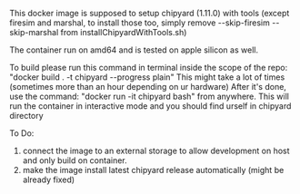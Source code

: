 This docker image is supposed to setup chipyard (1.11.0) with tools (except firesim and marshal, to install those too, simply remove --skip-firesim --skip-marshal from installChipyardWithTools.sh)

The container run on amd64 and is tested on apple silicon as well.

To build please run this command in terminal inside the scope of the repo: "docker build . -t chipyard --progress plain" This might take a lot of times (sometimes more than an hour depending on ur hardware)
After it's done, use the command: "docker run -it chipyard bash" from anywhere. This will run the container in interactive mode and you should find urself in chipyard directory

To Do:
1. connect the image to an external storage to allow development on host and only build on container.
2. make the image install latest chipyard release automatically (might be already fixed)
